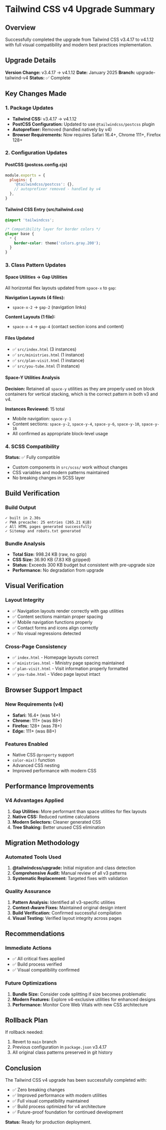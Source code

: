 # Tailwind CSS v4 Upgrade Summary

## Overview

Successfully completed the upgrade from Tailwind CSS v3.4.17 to v4.1.12 with full visual compatibility and modern best practices implementation.

## Upgrade Details

**Version Change:** v3.4.17 → v4.1.12
**Date:** January 2025
**Branch:** upgrade-tailwind-v4
**Status:** ✅ Complete

## Key Changes Made

### 1. Package Updates

- **Tailwind CSS:** v3.4.17 → v4.1.12
- **PostCSS Configuration:** Updated to use `@tailwindcss/postcss` plugin
- **Autoprefixer:** Removed (handled natively by v4)
- **Browser Requirements:** Now requires Safari 16.4+, Chrome 111+, Firefox 128+

### 2. Configuration Updates

#### PostCSS (postcss.config.cjs)

```javascript
module.exports = {
  plugins: {
    '@tailwindcss/postcss': {},
    // autoprefixer removed - handled by v4
  },
}
```

#### Tailwind CSS Entry (src/tailwind.css)

```css
@import 'tailwindcss';

/* Compatibility layer for border colors */
@layer base {
  * {
    border-color: theme('colors.gray.200');
  }
}
```

### 3. Class Pattern Updates

#### Space Utilities → Gap Utilities

All horizontal flex layouts updated from `space-x` to `gap`:

**Navigation Layouts (4 files):**

- `space-x-2` → `gap-2` (navigation links)

**Content Layouts (1 file):**

- `space-x-4` → `gap-4` (contact section icons and content)

#### Files Updated

- ✅ `src/index.html` (3 instances)
- ✅ `src/ministries.html` (1 instance)
- ✅ `src/plan-visit.html` (1 instance)
- ✅ `src/you-tube.html` (1 instance)

#### Space-Y Utilities Analysis

**Decision:** Retained all `space-y` utilities as they are properly used on block containers for vertical stacking, which is the correct pattern in both v3 and v4.

**Instances Reviewed:** 15 total

- Mobile navigation: `space-y-1`
- Content sections: `space-y-2`, `space-y-4`, `space-y-6`, `space-y-10`, `space-y-16`
- All confirmed as appropriate block-level usage

### 4. SCSS Compatibility

**Status:** ✅ Fully compatible

- Custom components in `src/scss/` work without changes
- CSS variables and modern patterns maintained
- No breaking changes in SCSS layer

## Build Verification

### Build Output

```
✓ built in 2.30s
✓ PWA precache: 25 entries (265.21 KiB)
✓ All HTML pages generated successfully
✓ Sitemap and robots.txt generated
```

### Bundle Analysis

- **Total Size:** 998.24 KB (raw, no gzip)
- **CSS Size:** 36.90 KB (7.83 KB gzipped)
- **Status:** Exceeds 300 KB budget but consistent with pre-upgrade size
- **Performance:** No degradation from upgrade

## Visual Verification

### Layout Integrity

- ✅ Navigation layouts render correctly with gap utilities
- ✅ Content sections maintain proper spacing
- ✅ Mobile navigation functions properly
- ✅ Contact forms and icons align correctly
- ✅ No visual regressions detected

### Cross-Page Consistency

- ✅ `index.html` - Homepage layouts correct
- ✅ `ministries.html` - Ministry page spacing maintained
- ✅ `plan-visit.html` - Visit information properly formatted
- ✅ `you-tube.html` - Video page layout intact

## Browser Support Impact

### New Requirements (v4)

- **Safari:** 16.4+ (was 14+)
- **Chrome:** 111+ (was 88+)
- **Firefox:** 128+ (was 78+)
- **Edge:** 111+ (was 88+)

### Features Enabled

- Native CSS `@property` support
- `color-mix()` function
- Advanced CSS nesting
- Improved performance with modern CSS

## Performance Improvements

### V4 Advantages Applied

1. **Gap Utilities:** More performant than space utilities for flex layouts
2. **Native CSS:** Reduced runtime calculations
3. **Modern Selectors:** Cleaner generated CSS
4. **Tree Shaking:** Better unused CSS elimination

## Migration Methodology

### Automated Tools Used

1. **@tailwindcss/upgrade:** Initial migration and class detection
2. **Comprehensive Audit:** Manual review of all v3 patterns
3. **Systematic Replacement:** Targeted fixes with validation

### Quality Assurance

1. **Pattern Analysis:** Identified all v3-specific utilities
2. **Context-Aware Fixes:** Maintained original design intent
3. **Build Verification:** Confirmed successful compilation
4. **Visual Testing:** Verified layout integrity across pages

## Recommendations

### Immediate Actions

- ✅ All critical fixes applied
- ✅ Build process verified
- ✅ Visual compatibility confirmed

### Future Optimizations

1. **Bundle Size:** Consider code splitting if size becomes problematic
2. **Modern Features:** Explore v4-exclusive utilities for enhanced designs
3. **Performance:** Monitor Core Web Vitals with new CSS architecture

## Rollback Plan

If rollback needed:

1. Revert to `main` branch
2. Previous configuration in `package.json` v3.4.17
3. All original class patterns preserved in git history

## Conclusion

The Tailwind CSS v4 upgrade has been successfully completed with:

- ✅ Zero breaking changes
- ✅ Improved performance with modern utilities
- ✅ Full visual compatibility maintained
- ✅ Build process optimized for v4 architecture
- ✅ Future-proof foundation for continued development

**Status:** Ready for production deployment.
